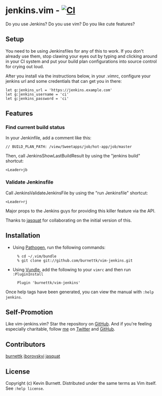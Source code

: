 # jenkins.vim - [![CI](https://github.com/burnettk/vim-jenkins/actions/workflows/ci.yml/badge.svg)](https://github.com/burnettk/vim-jenkins/actions/workflows/ci.yml)

Do you use Jenkins? Do you use vim? Do you like cute features?

## Setup

You need to be using Jenkinsfiles for any of this to work. If you don't already
use them, stop clawing your eyes out by typing and clicking around in your CI
system and put your build plan configurations into source control for crying out
loud.

After you install via the instructions below, in your .vimrc, configure your
jenkins url and some credentials that can get you in there:

    let g:jenkins_url = 'https://jenkins.example.com'
    let g:jenkins_username = 'ci'
    let g:jenkins_password = 'ci'

## Features

### Find current build status

In your Jenkinfile, add a comment like this:

    // BUILD_PLAN_PATH: /view/Sweetapps/job/hot-app/job/master

Then, call JenkinsShowLastBuildResult by using the "jenkins build" shortcut:

    <Leader>jb

### Validate Jenkinsfile

Call JenkinsValidateJenkinsFile by using the "run Jenkinsfile" shortcut:
    
    <Leader>rj

Major props to the Jenkins guys for providing this killer feature via the API.

Thanks to [jasquat][jasquat] for collaborating on the initial version of this.

## Installation

* Using [Pathogen][pathogen], run the following commands:

        % cd ~/.vim/bundle
        % git clone git://github.com/burnettk/vim-jenkins.git

* Using [Vundle][vundle], add the following to your `vimrc` and then run
  `:PluginInstall`

        Plugin 'burnettk/vim-jenkins'

Once help tags have been generated, you can view the manual with
`:help jenkins`.

## Self-Promotion

Like vim-jenkins.vim? Star the repository on [GitHub][project]. And if you're
feeling especially charitable, follow [me][mysite] on [Twitter][mytwitter] and
[GitHub][mygithub].

## Contributors

[burnettk][burnettk]
[iborovskyi][iborovskyi]
[jasquat][jasquat]

## License

Copyright (c) Kevin Burnett.  Distributed under the same terms as Vim itself.
See `:help license`.

[burnettk]: https://github.com/burnettk
[iborovskyi]: https://github.com/iborovskyi
[jasquat]: https://github.com/jasquat
[mygithub]: https://github.com/burnettk
[mysite]: http://notkeepingitreal.com
[mytwitter]: http://twitter.com/kbbkkbbk
[pathogen]: https://github.com/tpope/vim-pathogen
[project]: https://github.com/burnettk/vim-jenkins
[vundle]: https://github.com/gmarik/vundle
